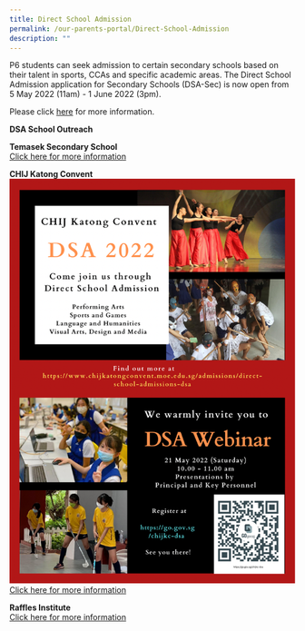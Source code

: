 ```yaml
---
title: Direct School Admission
permalink: /our-parents-portal/Direct-School-Admission
description: ""
---
```

P6 students can seek admission to certain secondary schools based on their talent in sports, CCAs and specific academic areas. The Direct School Admission application for Secondary Schools (DSA-Sec) is now open from 5 May 2022 (11am) - 1 June 2022 (3pm).

  

Please click [here](https://www.moe.gov.sg/secondary/dsa) for more information.

**DSA School Outreach**

  
**Temasek Secondary School**  
[Click here for more information](/files/2022%20DSA%20Leadership%20Outreach_TMS.pdf)
  
**CHIJ Katong Convent**
![](/images/CHIJ%20Katong%20Convent%20DSA%20Poster.png)
[Click here for more information](/files/Letter%20to%20P6%20Parents%20on%20DSA%20to%20CHIJ%20Katong%20Convent.pdf)

**Raffles Institute**<br>
[Click here for more information](/files/E-Mailer%20DSA%20Sec%20Webinar.pdf)